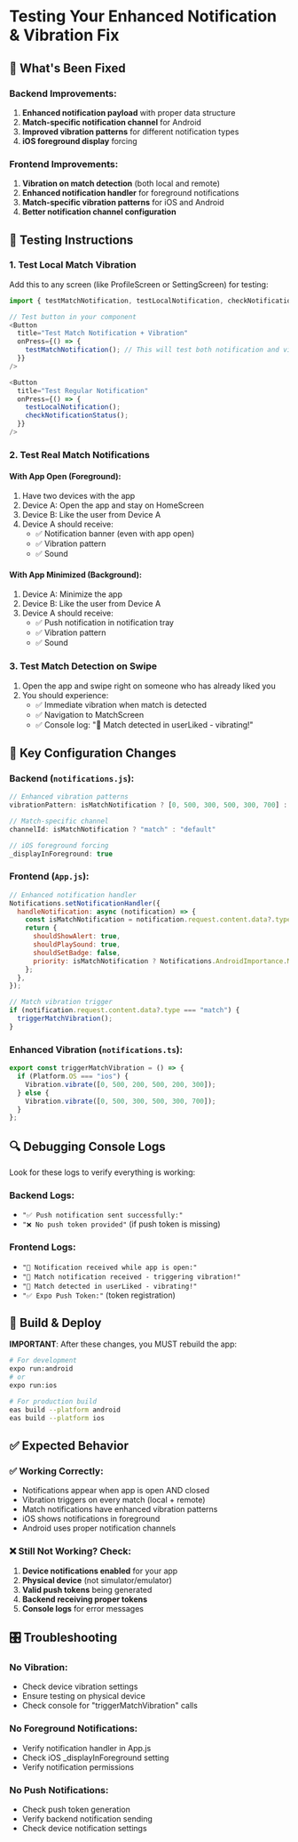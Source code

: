 # Testing Your Enhanced Notification & Vibration Fix

## 🎯 What's Been Fixed

### Backend Improvements:
1. **Enhanced notification payload** with proper data structure
2. **Match-specific notification channel** for Android
3. **Improved vibration patterns** for different notification types
4. **iOS foreground display** forcing

### Frontend Improvements:
1. **Vibration on match detection** (both local and remote)
2. **Enhanced notification handler** for foreground notifications
3. **Match-specific vibration patterns** for iOS and Android
4. **Better notification channel configuration**

## 🧪 Testing Instructions

### 1. Test Local Match Vibration

Add this to any screen (like ProfileScreen or SettingScreen) for testing:

```javascript
import { testMatchNotification, testLocalNotification, checkNotificationStatus } from '../utils/notificationTest';

// Test button in your component
<Button 
  title="Test Match Notification + Vibration"
  onPress={() => {
    testMatchNotification(); // This will test both notification and vibration
  }}
/>

<Button 
  title="Test Regular Notification"
  onPress={() => {
    testLocalNotification();
    checkNotificationStatus();
  }}
/>
```

### 2. Test Real Match Notifications

#### With App Open (Foreground):
1. Have two devices with the app
2. Device A: Open the app and stay on HomeScreen
3. Device B: Like the user from Device A
4. Device A should receive:
   - ✅ Notification banner (even with app open)
   - ✅ Vibration pattern
   - ✅ Sound

#### With App Minimized (Background):
1. Device A: Minimize the app
2. Device B: Like the user from Device A  
3. Device A should receive:
   - ✅ Push notification in notification tray
   - ✅ Vibration pattern
   - ✅ Sound

### 3. Test Match Detection on Swipe

1. Open the app and swipe right on someone who has already liked you
2. You should experience:
   - ✅ Immediate vibration when match is detected
   - ✅ Navigation to MatchScreen
   - ✅ Console log: "🎉 Match detected in userLiked - vibrating!"

## 🔧 Key Configuration Changes

### Backend (`notifications.js`):
```javascript
// Enhanced vibration patterns
vibrationPattern: isMatchNotification ? [0, 500, 300, 500, 300, 700] : [0, 250, 250, 250]

// Match-specific channel
channelId: isMatchNotification ? "match" : "default"

// iOS foreground forcing
_displayInForeground: true
```

### Frontend (`App.js`):
```javascript
// Enhanced notification handler
Notifications.setNotificationHandler({
  handleNotification: async (notification) => {
    const isMatchNotification = notification.request.content.data?.type === "match";
    return {
      shouldShowAlert: true,
      shouldPlaySound: true,
      shouldSetBadge: false,
      priority: isMatchNotification ? Notifications.AndroidImportance.MAX : Notifications.AndroidImportance.HIGH,
    };
  },
});

// Match vibration trigger
if (notification.request.content.data?.type === "match") {
  triggerMatchVibration();
}
```

### Enhanced Vibration (`notifications.ts`):
```javascript
export const triggerMatchVibration = () => {
  if (Platform.OS === "ios") {
    Vibration.vibrate([0, 500, 200, 500, 200, 300]);
  } else {
    Vibration.vibrate([0, 500, 300, 500, 300, 700]);
  }
};
```

## 🔍 Debugging Console Logs

Look for these logs to verify everything is working:

### Backend Logs:
- `"✅ Push notification sent successfully:"`
- `"❌ No push token provided"` (if push token is missing)

### Frontend Logs:
- `"🔔 Notification received while app is open:"`
- `"🎉 Match notification received - triggering vibration!"`
- `"🎉 Match detected in userLiked - vibrating!"`
- `"✅ Expo Push Token:"` (token registration)

## 🚀 Build & Deploy

**IMPORTANT**: After these changes, you MUST rebuild the app:

```bash
# For development
expo run:android
# or
expo run:ios

# For production build
eas build --platform android
eas build --platform ios
```

## ✅ Expected Behavior

### ✅ Working Correctly:
- Notifications appear when app is open AND closed
- Vibration triggers on every match (local + remote)
- Match notifications have enhanced vibration patterns
- iOS shows notifications in foreground
- Android uses proper notification channels

### ❌ Still Not Working? Check:
1. **Device notifications enabled** for your app
2. **Physical device** (not simulator/emulator)
3. **Valid push tokens** being generated
4. **Backend receiving proper tokens**
5. **Console logs** for error messages

## 🎛️ Troubleshooting

### No Vibration:
- Check device vibration settings
- Ensure testing on physical device
- Check console for "triggerMatchVibration" calls

### No Foreground Notifications:
- Verify notification handler in App.js
- Check iOS _displayInForeground setting
- Verify notification permissions

### No Push Notifications:
- Check push token generation
- Verify backend notification sending
- Check device notification settings
